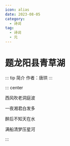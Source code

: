 ```yaml
---
icon: alias
date: 2023-08-05
category:
  - 诗词
tag:
  - 诗词
  - 元
---
```


# 题龙阳县青草湖

<!-- more -->

::: tip 简介
作者：唐珙
:::


::: center

西风吹老洞庭波

一夜湘君白发多

醉后不知天在水

满船清梦压星河

:::